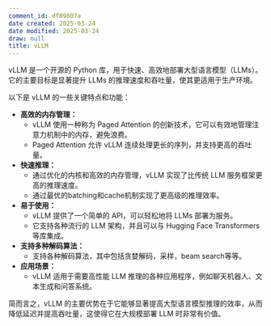 ```yaml
---
comment_id: df09807a
date created: 2025-03-24
date modified: 2025-03-24
draw: null
title: vLLM
---
```

vLLM 是一个开源的 Python 库，用于快速、高效地部署大型语言模型（LLMs）。它的主要目标是显著提升 LLMs 的推理速度和吞吐量，使其更适用于生产环境。

以下是 vLLM 的一些关键特点和功能：

- **高效的内存管理：**
    - vLLM 使用一种称为 Paged Attention 的创新技术，它可以有效地管理注意力机制中的内存，避免浪费。
    - Paged Attention 允许 vLLM 连续处理更长的序列，并支持更高的吞吐量。
- **快速推理：**
    - 通过优化的内核和高效的内存管理，vLLM 实现了比传统 LLM 服务框架更高的推理速度。
    - 通过最优的batching和cache机制实现了更高级的推理效率。
- **易于使用：**
    - vLLM 提供了一个简单的 API，可以轻松地将 LLMs 部署为服务。
    - 它支持各种流行的 LLM 架构，并且可以与 Hugging Face Transformers 等库集成。
- **支持多种解码算法：**
    - 支持各种解码算法，其中包括贪婪解码，采样，beam search等等。
- **应用场景：**
    - vLLM 适用于需要高性能 LLM 推理的各种应用程序，例如聊天机器人、文本生成和问答系统。

简而言之，vLLM 的主要优势在于它能够显著提高大型语言模型推理的效率，从而降低延迟并提高吞吐量，这使得它在大规模部署 LLM 时非常有价值。
